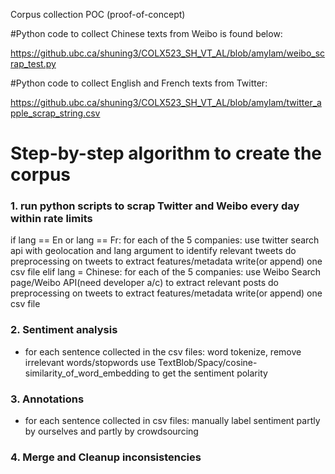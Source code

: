 Corpus collection POC (proof-of-concept)

#Python code to collect Chinese texts from Weibo is found below:

https://github.ubc.ca/shuning3/COLX523_SH_VT_AL/blob/amylam/weibo_scrap_test.py

#Python code to collect English and French texts from Twitter: 

https://github.ubc.ca/shuning3/COLX523_SH_VT_AL/blob/amylam/twitter_apple_scrap_string.csv

# Step-by-step algorithm to create the corpus

### 1. run python scripts to scrap Twitter and Weibo every day within rate limits
 if lang == En or lang == Fr:
      for each of the 5 companies:
             use twitter search api with geolocation and lang argument to identify relevant tweets
             do preprocessing on tweets to extract features/metadata 
             write(or append) one csv file 
  elif lang = Chinese:
            for each of the 5 companies:
             use Weibo Search page/Weibo API(need developer a/c) to extract relevant posts
             do preprocessing on tweets to extract features/metadata 
             write(or append) one csv file 

### 2. Sentiment analysis
- for each sentence collected in the csv files:
       word tokenize, remove irrelevant words/stopwords
       use TextBlob/Spacy/cosine-similarity_of_word_embedding to get the sentiment polarity

### 3. Annotations
- for each sentence collected in csv files:
      manually label sentiment partly by ourselves and partly by crowdsourcing

### 4. Merge and Cleanup inconsistencies

